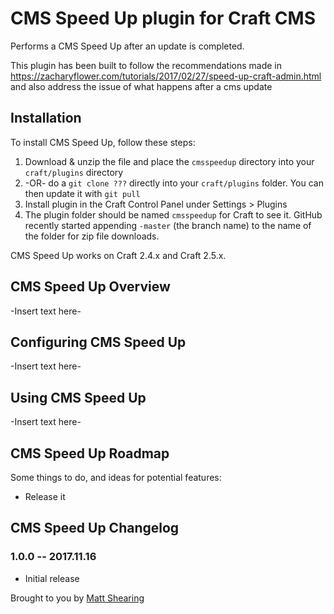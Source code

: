 # CMS Speed Up plugin for Craft CMS

Performs a CMS Speed Up after an update is completed.

This plugin has been built to follow the recommendations made in https://zacharyflower.com/tutorials/2017/02/27/speed-up-craft-admin.html and also address the issue of what happens after a cms update

## Installation

To install CMS Speed Up, follow these steps:

1. Download & unzip the file and place the `cmsspeedup` directory into your `craft/plugins` directory
2.  -OR- do a `git clone ???` directly into your `craft/plugins` folder.  You can then update it with `git pull`
3. Install plugin in the Craft Control Panel under Settings > Plugins
4. The plugin folder should be named `cmsspeedup` for Craft to see it.  GitHub recently started appending `-master` (the branch name) to the name of the folder for zip file downloads.

CMS Speed Up works on Craft 2.4.x and Craft 2.5.x.

## CMS Speed Up Overview

-Insert text here-

## Configuring CMS Speed Up

-Insert text here-

## Using CMS Speed Up

-Insert text here-

## CMS Speed Up Roadmap

Some things to do, and ideas for potential features:

* Release it

## CMS Speed Up Changelog

### 1.0.0 -- 2017.11.16

* Initial release

Brought to you by [Matt Shearing](adigital.agency)